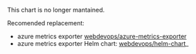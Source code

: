 This chart is no longer mantained. 

Recomended replacement:

* azure metrics exporter [webdevops/azure-metrics-exporter](https://github.com/webdevops/azure-metrics-exporter)
* azure metrics exporter Helm chart: [webdevops/helm-chart](https://github.com/webdevops/helm-charts/blob/main/charts/azure-metrics-exporter/)_

